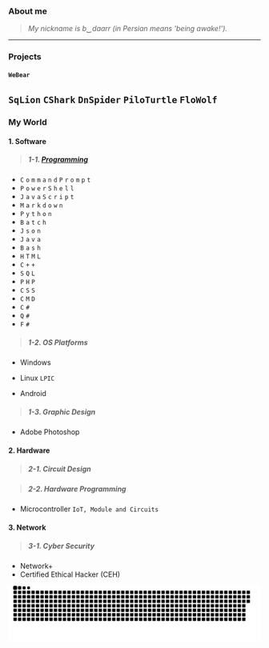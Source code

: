 ### **About me**

> *My nickname is b‿daarr (in Persian means 'being awake!').*

---

### **Projects**

**`WeBear`**

**`SqLion` `CShark` `DnSpider` `PiloTurtle` `FloWolf`**
---

### **My World**

#### 1. **Software**
   
> ##### 1-1. [Programming](https://github.com/xqb-dpx/xqb-dpx/blob/main/LANGUAGES.md)

- `C` `o` `m` `m` `a` `n` `d` `P` `r` `o` `m` `p` `t`
- `P` `o` `w` `e` `r` `S` `h` `e` `l` `l`
- `J` `a` `v` `a` `S` `c` `r` `i` `p` `t`
- `M` `a` `r` `k` `d` `o` `w` `n`
- `P` `y` `t` `h` `o` `n`
- `B` `a` `t` `c` `h`
- `J` `s` `o` `n`
- `J` `a` `v` `a`
- `B` `a` `s` `h`
- `H` `T` `M` `L`
- `C` `+` `+`
- `S` `Q` `L`
- `P` `H` `P`
- `C` `S` `S`
- `C` `M` `D`
- `C` `#`
- `Q` `#`
- `F` `#`

> ##### 1-2. OS Platforms

- Windows

- Linux `LPIC`

- Android

> ##### 1-3. Graphic Design

- Adobe Photoshop

#### 2. **Hardware**

> ##### 2-1. Circuit Design

> ##### 2-2. Hardware Programming

- Microcontroller `IoT, Module and Circuits`

#### 3. **Network**

> ##### 3-1. Cyber Security

- Network+
- Certified Ethical Hacker (CEH)

![bear](https://github.com/xqb-dpx/xqb-dpx/blob/main/img/footer.svg)
